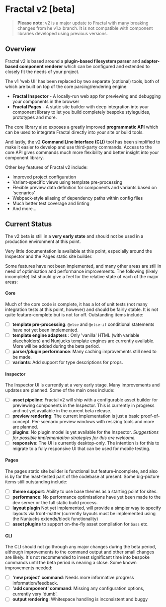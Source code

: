 # Fractal v2 [beta]

> **Please note:** v2 is a major update to Fractal with many breaking changes from he v1.x branch. It is not compatible with component libraries developed using previous versions.

## Overview

Fractal v2 is based around a **plugin-based filesystem parser** and **adapter-based component renderer** which can be configured and extended to closely fit the needs of your project.

The v1 'web UI' has been replaced by two separate (optional) tools, both of which are built on top of the core parsing/rendering engine:

- **Fractal Inspector** - A locally-run web app for previewing and debugging your components in the browser
- **Fractal Pages** - A static site builder with deep integration into your component library to let you build completely bespoke styleguides, prototypes and more.

The core library also exposes a greatly improved **programmatic API** which can be used to integrate Fractal directly into your site or build tools.

And lastly, the v2 **Command Line Interface (CLI)** tool has been simplified to make it easier to develop and use third-party commands. Access to the core API gives commands much more flexibility and better insight into your component library.

Other key features of Fractal v2 include:

* Improved project configuration
* Variant-specific views using template pre-processing
* Flexible preview data definition for components and variants based on 'scenarios'
* Webpack-style aliasing of dependency paths within config files
* Much better test coverage and linting
* And more...

## Current Status

The v2 beta is still in a **very early state** and should not be used in a production environment at this point.

Very little documentation is available at this point, especially around the Inspector and the Pages static site builder.

Some features have not been implemented, and many other areas are still in need of optimisation and performance improvements. The following (likely incomplete) list should give a feel for the relative state of each of the major areas:

#### Core

Much of the core code is complete, it has a lot of unit tests (not many integration tests at this point, however) and should be fairly stable. It is not quite feature-complete but is not far off. Outstanding items include:

* [ ] **template pre-processing**: `@else` and `@else-if` conditional statements have not yet been implemented.
* [ ] **template engine adapters** : Only 'vanilla' HTML (with variable placeholders) and Nunjucks template engines are currently available. More will be added during the beta period.
* [ ] **parser/plugin performance**: Many caching improvements still need to be made.
* [ ] **variants**: Add support for type descriptions for props.

#### Inspector

The Inspector UI is currently at a very early stage. Many improvements and updates are planned. Some of the main ones include:

* [ ] **asset pipeline**: Fractal v2 will ship with a configurable asset builder for previewing components in the Inspector. This is currently in progress and not yet available in the current beta release.
* [ ] **preview rendering**: The current implementation is just a basic proof-of-concept. Per-scenario preview windows with resizing tools and more are planned.
* [ ] **plugins**: No plugin model is yet available for the Inspector. _Suggestions for possible implementation strategies for this are welcome._
* [ ] **responsive**: The UI is currently desktop-only. The intention is for this to migrate to a fully responsive UI that can be used for mobile testing.

#### Pages

The pages static site builder is functional but feature-incomplete, and also is by far the least-tested part of the codebase at present. Some big-picture items still outstanding include:

* [ ] **theme support**: Ability to use base themes as a starting point for sites.
* [ ] **performance**: No performance optimisations have yet been made to the dev server or the full static build process.
* [ ] **layout plugin** Not yet implemented, will provide a simpler way to specify layouts via front-matter (currently layouts must be implemented using the Nunjucks extends/block functionality)
* [ ] **asset plugins** to support on-the-fly asset compilation for `Sass` etc.

#### CLI

The CLI should not go through any major changes during the beta period, although improvements to the command output and other small changes are likely. It's not recommended to invest significant time into bespoke commands until the beta period is nearing a close. Some known improvements needed:

* [ ] **'new project' command**: Needs more informative progress information/feedback.
* [ ] **'add component' command**: Missing any configuration options, currently very 'dumb'.
* [ ] **output rendering**: Whitespace handling is inconsistent and buggy
